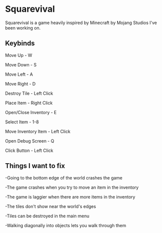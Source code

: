 # Squarevival
Squarevival is a game heavily inspired by Minecraft by Mojang Studios I've been working on.

## Keybinds
Move Up - W


Move Down - S

Move Left - A

Move Right - D

Destroy Tile - Left Click

Place Item - Right Click



Open/Close Inventory - E

Select Item - 1-8

Move Inventory Item - Left Click



Open Debug Screen - Q



Click Button - Left Click

## Things I want to fix
-Going to the bottom edge of the world crashes the game

-The game crashes when you try to move an item in the inventory

-The game is laggier when there are more items in the inventory

-The tiles don't show near the world's edges

-Tiles can be destroyed in the main menu

-Walking diagonally into objects lets you walk through them
